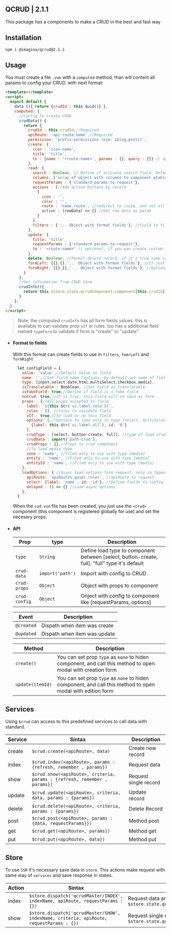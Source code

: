 ## QCRUD  | 2.1.1

This package has a components to make a CRUD in the best and fast way

## Installation

`` npm i @imagina/qcrud@2.1.1 ``

## Usage

You must create a file `.vue` with a `computed` method, than will content all params 
to config your CRUD. with next format:

  ```html
  <template></template>
  <script>
    export default {
      data (){ return {crudId : this.$uid()} },
      computed: {
        //Config To create CRUD
        crudData() {
          return {
            crudId : this.crudId,//Required
            apiRoute: 'api-route-name',//Required
            permission: 'prefix-permissions (ejm: iblog.posts)',
            create: {
              icon : 'icon-name',
              title: 'title',
              to : {name : '<route-name>', params : {}, query : {}} // optional, if you wan create custom form in other page
            },
            read: {
              search : Boolean, // Define if activate search field. Default it's true
              columns: ['array of object with columns to component qtable'],
              requestParams : {'standard-params-to-request'},
              actions : [//Add action buttons by record
                {
                  icon : '',
                  color : '',
                  route : 'name.route', //redirect to route, and set all data row as route params
                  action : (rowData) => {} //Get row data as param
                }
              ],
              filters : {'... Object with format fields'}, //Field to filter data
            },
            update: {
              title: 'title'
              requestParams : {'standard-params-to-request'},
              to : '<route-name>' // optional, if you wan create custom form in other page
            },
            delete: Boolean, //Permit delete record, if it's true same validate permission to delete
            formLeft: {{},{},'... Object with format fields'}, //If just set form left. field has 100% width
            formRight: {{},{},'... Object with format fields'}, //Optional. create form with secodn columnd right
          }
        },
        //Get information from CRUD form
        crudInfo(){
          return this.$store.state.qcrudComponent.component[this.crudId] || {}
        }
      },
    }
  </script>
  ```
  
  > Note: the computed `crudInfo` has all form fields values. this is available to can validate prop `vIf` or rules.
  too has a additional field named `typeForm` to validate if form is "create" or "update" 
    
- #### Format to fields
  With this format can create fields to use in `filters`, `fomrLeft` and `formRight`
    
    ```js
      let configField = {
        value: 'value',//Default Value to field
        name: '',//Set field name [options, by default set name of field]
        type: [input,select,date,html,multiSelect,checkbox,media],
        isTranslatable : Booblean, //Set field as translatable
        isFakeField: true,//Define if field is a fake field
        noCrud: true,//If is true, this field will no send as form
        props : {//All props accepted to field
          label: `${this.$tr('ui.label.role')}`,
          rules : [], //rules to validate field
          vIf : true,//to load or no this field
          options: [ //Options to load only in type [select, multiSelect]
            {label: this.$tr('ui.label.all'), id: '0'}
          ],
          crudType : [select, button-create, full], //type of load crud, default it's select
          crudData : import('path-crud'),
          crudProps : {},//Props to crud component
          //To load media type
          zone : 'name', //Filed only to use with type [media]
          entity : 'name', //Filed only to use with type [media]
          entityId : 'name', //Filed only to use with type [media]
        },
        loadOptions: { //Async load options form request, only in types [select, multiSelect]
          apiRoute: 'apiRoutes.quser.roles', //apiRoute to request
          select: {label: 'name', id: 'id'}, //Define fields to config select
          delayed : () => {} //Load async options
        },
      }
    ```      
    
  When the `cud.vue` file has been created, you just use the `<crud>` component (this component is registered globally 
  for use) and set the necesary props.
  
- #### API  
  | Prop | type |Description |
  | --------- | ---------- | -------- |
  | `type` | `String` | Define load type to component between [select, button-create, full]. "full" type it's default |
  | `crud-data` | `import('path')` | Import with config to CRUD |
  | `crud-props` | `Object` | Object with props to component |
  | `crud-config` | `Object` | Onject with config to component like [requestParams, options] |
  
  | Event | Description |
  | --------- | ---------- |
  | `@created` | Dispath when item was create |
  | `@updated` | Dispath when item was update |
  
  | Method | Description |
  | --------- | ---------- |
  | `create()` | You can set prop `type` as `none` to hiden component, and call this method to open modal with creation form |
  | `update(itemId)` | You can set prop `type` as `none` to hiden component, and call this method to open modal with edition form |
    
## Services    

  Using `$crud` can access to this predefined services to call data with standard.
  
  | Service | Sintax | Description |
  | --------- | ---------- | -------- |
  | create | `$crud.create(<apiRoute>, data)` | Create new record |
  | index | `$crud.index(<apiRoute>, params : {refresh, remember , params})` | Request data |
  | show | `$crud.show(<apiRoute>, criteria, params : {refresh, remember , params})` | Request single record |
  | update | `$crud.update(<apiRoute>, criteria, data, params : {params})` | Update record |
  | delete | `$crud.delete(<apiRoute>, criteria, params : {params})` | Delete Record |
  | post | `$crud.post(<apiRoute>, params : {data, requestParams}})` | Method post |
  | get | `$crud.get(<apiRoute>, params})` | Method get | 
  | put | `$crud.put(<apiRoute>, data})` | Method put | 
  
## Store    

  To use `SSR` it's necessary save data in `store`. This actions make request with same way of `services` and save
  response in states.
  
  | Action | Sintax | Description |
  | --------- | ---------- | -------- |
  | index | `$store.dispatch('qcrudMaster/INDEX', indexName, apiRoute, requestParams : {})` | Request data and save in `$store.state.qcrudMaster.index[indexName]` |
  | show | `$store.dispatch('qcrudMaster/SHOW', indexName, criteria, apiRoute, requestParams : {})` | Request single record and save in `$store.state.qcrudMaster.show[indexName]` |
